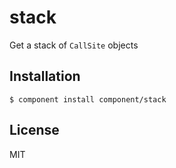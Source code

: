 
# stack

  Get a stack of `CallSite` objects

## Installation

    $ component install component/stack

## License

  MIT
